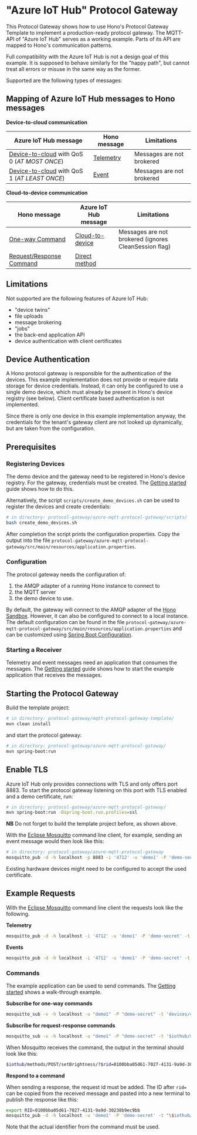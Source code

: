 # "Azure IoT Hub" Protocol Gateway

This Protocol Gateway shows how to use Hono's Protocol Gateway Template to implement a production-ready protocol gateway. 
The MQTT-API of "Azure IoT Hub" serves as a working example. Parts of its API are mapped to Hono's communication patterns.

Full compatibility with the Azure IoT Hub is not a design goal of this example. It is supposed to behave similarly for 
the "happy path", but cannot treat all errors or misuse in the same way as the former.

Supported are the following types of messages:

## Mapping of Azure IoT Hub messages to Hono messages

**Device-to-cloud communication**

| Azure IoT Hub message | Hono message | Limitations |
|---|---|---|
| [Device-to-cloud](https://docs.microsoft.com/en-us/azure/iot-hub/iot-hub-devguide-d2c-guidance) with QoS 0 (*AT MOST ONCE*) | [Telemetry](https://www.eclipse.org/hono/docs/api/telemetry/#forward-telemetry-data) | Messages are not brokered | 
| [Device-to-cloud](https://docs.microsoft.com/en-us/azure/iot-hub/iot-hub-devguide-d2c-guidance) with QoS 1 (*AT LEAST ONCE*) | [Event](https://www.eclipse.org/hono/docs/api/event/#forward-event) | Messages are not brokered | 


**Cloud-to-device communication**

| Hono message | Azure IoT Hub message | Limitations |
|---|---|---|
| [One-way Command](https://www.eclipse.org/hono/docs/api/command-and-control/#send-a-one-way-command) | [Cloud-to-device](https://docs.microsoft.com/en-us/azure/iot-hub/iot-hub-devguide-messages-c2d) | Messages are not brokered (ignores CleanSession flag) | 
| [Request/Response Command](https://www.eclipse.org/hono/docs/api/command-and-control/#send-a-request-response-command) | [Direct method](https://docs.microsoft.com/en-us/azure/iot-hub/iot-hub-devguide-direct-methods) | |

## Limitations

Not supported are the following features of Azure IoT Hub:
 
 * "device twins"
 * file uploads 
 * message brokering 
 * "jobs"
 * the back-end application API 
 * device authentication with client certificates

## Device Authentication

A Hono protocol gateway is responsible for the authentication of the devices.
This example implementation does not provide or require data storage for device credentials. 
Instead, it can only be configured to use a single demo device, which must already be present in Hono's device registry (see below).
Client certificate based authentication is not implemented.

Since there is only one device in this example implementation anyway, the credentials for the tenant's gateway client are not looked up dynamically, but are taken from the configuration.
 

## Prerequisites

### Registering Devices

The demo device and the gateway need to be registered in Hono's device registry. For the gateway, credentials must be created. 
The [Getting started](https://www.eclipse.org/hono/getting-started/#registering-devices) guide shows how to do this.

Alternatively, the script `scripts/create_demo_devices.sh` can be used to register the devices and create credentials:
~~~sh
# in directory: protocol-gateway/azure-mqtt-protocol-gateway/scripts/
bash create_demo_devices.sh
~~~

After completion the script prints the configuration properties. Copy the output into the 
file `protocol-gateway/azure-mqtt-protocol-gateway/src/main/resources/application.properties`. 


### Configuration

The protocol gateway needs the configuration of:

1. the AMQP adapter of a running Hono instance to connect to
2. the MQTT server 
3. the demo device to use.

By default, the gateway will connect to the AMQP adapter of the [Hono Sandbox](https://www.eclipse.org/hono/sandbox/).
However, it can also be configured to connect to a local instance.
The default configuration can be found in the file `protocol-gateway/azure-mqtt-protocol-gateway/src/main/resources/application.properties` 
and can be customized using [Spring Boot Configuration](https://docs.spring.io/spring-boot/docs/current/reference/html/spring-boot-features.html#boot-features-external-config). 
 
 
### Starting a Receiver

Telemetry and event messages need an application that consumes the messages. 
The [Getting started](https://www.eclipse.org/hono/getting-started/#starting-the-example-application) guide shows how to start the example application that receives the messages.
 
 
## Starting the Protocol Gateway

Build the template project:
~~~sh
# in directory: protocol-gateway/mqtt-protocol-gateway-template/
mvn clean install
~~~

and start the protocol gateway:
~~~sh
# in directory: protocol-gateway/azure-mqtt-protocol-gateway/
mvn spring-boot:run
~~~

 
## Enable TLS 

Azure IoT Hub only provides connections with TLS and only offers port 8883. To start the protocol gateway listening
on this port with TLS enabled and a demo certificate, run:

~~~sh
# in directory: protocol-gateway/azure-mqtt-protocol-gateway/
mvn spring-boot:run -Dspring-boot.run.profiles=ssl
~~~
**NB** Do not forget to build the template project before, as shown above.

With the [Eclipse Mosquitto](https://mosquitto.org/) command line client, for example, sending an event message would then look like this:

~~~sh
# in directory: protocol-gateway/azure-mqtt-protocol-gateway
mosquitto_pub -d -h localhost -p 8883 -i '4712' -u 'demo1' -P 'demo-secret' -t "devices/4712/messages/events/" -m "hello world" -V mqttv311 --cafile target/config/hono-demo-certs-jar/trusted-certs.pem
~~~

Existing hardware devices might need to be configured to accept the used certificate. 

## Example Requests

With the [Eclipse Mosquitto](https://mosquitto.org/) command line client the requests look like the following.
 
**Telemetry**
 
~~~sh
mosquitto_pub -d -h localhost -i '4712' -u 'demo1' -P 'demo-secret' -t 'devices/4712/messages/events/?foo%20bar=b%5Fa%5Fz' -m "hello world" -V mqttv311 -q 0
~~~
 
**Events**
 
~~~sh
mosquitto_pub -d -h localhost -i '4712' -u 'demo1' -P 'demo-secret' -t 'devices/4712/messages/events/?foo%20bar=b%5Fa%5Fz' -m '{"alarm": 1}' -V mqttv311 -q 1
~~~
 
### Commands 

The example application can be used to send commands. 
The [Getting started](https://www.eclipse.org/hono/getting-started/#advanced-sending-commands-to-a-device) shows a walk-through example.

**Subscribe for one-way commands**
 
~~~sh
mosquitto_sub -v -h localhost -u "demo1" -P "demo-secret" -t 'devices/4712/messages/devicebound/#' -q 1
~~~
 
**Subscribe for request-response commands**
 
~~~sh
mosquitto_sub -v -h localhost -u "demo1" -P "demo-secret" -t '$iothub/methods/POST/#' -q 1
~~~

When Mosquitto receives the command, the output in the terminal should look like this: 
~~~sh
$iothub/methods/POST/setBrightness/?$rid=0100bba05d61-7027-4131-9a9d-30238b9ec9bb {"brightness": 87}
~~~

**Respond to a command**
 
When sending a response, the request id must be added. The ID after `rid=` can be copied from the received message 
and pasted into a new terminal to publish the response like this:
~~~sh
export RID=0100bba05d61-7027-4131-9a9d-30238b9ec9bb
mosquitto_pub -d -h localhost -u 'demo1' -P 'demo-secret' -t "\$iothub/methods/res/200/?\$rid=$RID" -m '{"success": true}' -q 1
~~~
Note that the actual identifier from the command must be used.
